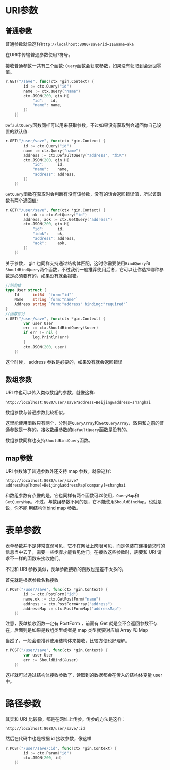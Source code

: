 # URI参数
## 普通参数
普通参数就像这样```http://localhost:8080/save?id=11&name=aka```

在URI中传输普通参数使用```?```符号。

接收普通参数一共有三个函数:
```Query```函数会获取参数，如果没有获取到会返回零值。
```go
r.GET("/save", func(ctx *gin.Context) {
		id := ctx.Query("id")
		name := ctx.Query("name")
		ctx.JSON(200, gin.H{
			"id":   id,
			"name": name,
		})
    })
```
```DefaultQuery```函数同样可以用来获取参数，不过如果没有获取到会返回你自己设置的默认值:
```go
r.GET("/user/save", func(ctx *gin.Context) {
		id := ctx.Query("id")
		name := ctx.Query("name")
		address := ctx.DefaultQuery("address", "北京")
		ctx.JSON(200, gin.H{
			"id":      id,
			"name":    name,
			"address": address,
		})
	})
```
```GetQuery```函数在获取时会判断有没有该参数，没有的话会返回错误值，所以该函数有两个返回值:
```go
r.GET("/user/save", func(ctx *gin.Context) {
		id, ok := ctx.GetQuery("id")
		address, aok := ctx.GetQuery("address")
		ctx.JSON(200, gin.H{
			"id":      id,
			"idok":    ok,
			"address": address,
			"aok":     aok,
		})
	})
```
关于参数， gin 也同样支持通过结构体匹配，这时你需要使用```BindQuery```和```ShouldBindQuery```两个函数，不过我们一般推荐使用后者，它可以让你选择哪种参数是必须要有的，如果没有就会报错。
```go
//结构体
type User struct {
	Id      int64  `form:"id"`
	Name    string `form:"name"`
	Address string `form:"address" binding:"required"`
}
//函数部分
r.GET("/user/save", func(ctx *gin.Context) {
		var user User
		err := ctx.ShouldBindQuery(&user)
		if err != nil {
			log.Println(err)
		}
		ctx.JSON(200, user)
	})

```
这个时候， address 参数是必要的，如果没有就会返回错误
## 数组参数
URI 中也可以传入类似数组的参数，就像这样:

```http://localhost:8080/user/save?address=Beijing&address=shanghai```

数组参数与普通参数比较相似。

这里能使用函数只有两个，分别是```QueryArray```和```GetQueryArray```，效果和之前的普通参数是一样的。接收数组参数的```DefaultQuery```函数是没有的。

数组参数同样也支持```ShouldBindQuery```函数。

## map参数
URI 参数除了普通参数外还支持 map 参数。就像这样:

```http://localhost:8080/user/save?addressMap[home]=Beijing&addressMap[company]=shanghai```

和数组参数有点像的是，它也同样有两个函数可以使用，```QueryMap```和```GetQueryMap```。不过，与数组参数不同的是，它不能使用```ShouldBindMap```。也就是说，你不能 用结构体bind map 参数。


# 表单参数
表单参数并不是非常直观可见，它不在网址上肉眼可见，而是包装在连接请求时的信息当中去了，需要一些步骤才能看见他们。在接收这些参数时，需要和 URI 请求不一样的函数来接收他们。

不过和 URI 参数类似，表单参数接收的函数也是差不太多的。

首先就是根据参数名称接收
```go
r.POST("/user/save", func(ctx *gin.Context) {
		id := ctx.PostForm("id")
		name,ok := ctx.GetPostForm("name")
		address := ctx.PostFormArray("address")
		addressMap := ctx.PostFormMap("addressMap")
	})
```
注意，表单接收函数一定有 PostForm ，前面有 Get 就是会不会返回参数不存在，后面则是如果是数组类型或者是 map 类型就要对应加  Array 和 Map

当然了，一般会更推荐使用结构体来接收，比较方便也好理解。

```go
r.POST("/user/save", func(ctx *gin.Context) {
		var user User
		err := ShouldBind(&user)
	})
```
这样就可以通过结构体接收参数了，读取到的数据都会在传入的结构体变量 user 中。

# 路径参数
其实和 URI 比较像，都是在网址上传参。传参的方法是这样：

```http://localhost:8080/user/save/:id```

然后在代码中也是根据 id 接收参数，像这样
```go
r.POST("/user/save/:id", func(ctx *gin.Context) {
		id := ctx.Param("id")
		ctx.JSON(200, id)
	})
```
